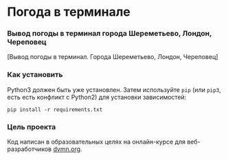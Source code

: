 # Погода в терминале
###  Вывод погоды в терминал города Шереметьево, Лондон, Череповец

[Вывод погоды в терминал. Города Шереметьево, Лондон, Череповец]

### Как установить

Python3 должен быть уже установлен. 
Затем используйте `pip` (или `pip3`, есть есть конфликт с Python2) для установки зависимостей:
```
pip install -r requirements.txt
```

### Цель проекта

Код написан в образовательных целях на онлайн-курсе для веб-разработчиков [dvmn.org](https://dvmn.org/).
